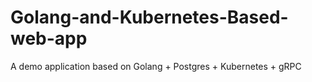 # Golang-and-Kubernetes-Based-web-app
A demo application based on Golang + Postgres + Kubernetes + gRPC
